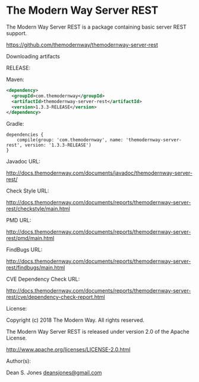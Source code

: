 The Modern Way Server REST
======

The Modern Way Server REST is a package containing basic server REST support.

https://github.com/themodernway/themodernway-server-rest

Downloading artifacts

RELEASE:

Maven:
```xml
<dependency>
  <groupId>com.themodernway</groupId>
  <artifactId>themodernway-server-rest</artifactId>
  <version>1.3.3-RELEASE</version>
</dependency>
```
Gradle:

```
dependencies {
    compile(group: 'com.themodernway', name: 'themodernway-server-rest', version: '1.3.3-RELEASE')
}
```
Javadoc URL:

http://docs.themodernway.com/documents/javadoc/themodernway-server-rest/

Check Style URL:

http://docs.themodernway.com/documents/reports/themodernway-server-rest/checkstyle/main.html

PMD URL:

http://docs.themodernway.com/documents/reports/themodernway-server-rest/pmd/main.html

FindBugs URL:

http://docs.themodernway.com/documents/reports/themodernway-server-rest/findbugs/main.html

CVE Dependency Check URL:

http://docs.themodernway.com/documents/reports/themodernway-server-rest/cve/dependency-check-report.html

License:

Copyright (c) 2018 The Modern Way. All rights reserved.

The Modern Way Server REST is released under version 2.0 of the Apache License.

http://www.apache.org/licenses/LICENSE-2.0.html

Author(s):

Dean S. Jones
deansjones@gmail.com